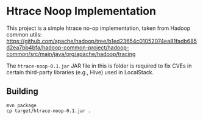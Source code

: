 # Htrace Noop Implementation

This project is a simple htrace no-op implementation, taken from Hadoop common utils: https://github.com/apache/hadoop/tree/b1ed23654c01052074ea81fadb685d2ea7bb4bfa/hadoop-common-project/hadoop-common/src/main/java/org/apache/hadoop/tracing

The `htrace-noop-0.1.jar` JAR file in this is folder is required to fix CVEs in certain third-party libraries (e.g., Hive) used in LocalStack.

## Building

```
mvn package
cp target/htrace-noop-0.1.jar .
```
